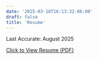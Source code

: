 ```yaml
---
date: '2025-03-18T16:13:32-06:00'
draft: false
title: 'Resume'
---
```


Last Accurate: August 2025

<a href="/images/EricSpencerResume.pdf" target="_blank" >Click to View Resume (PDF)</a>